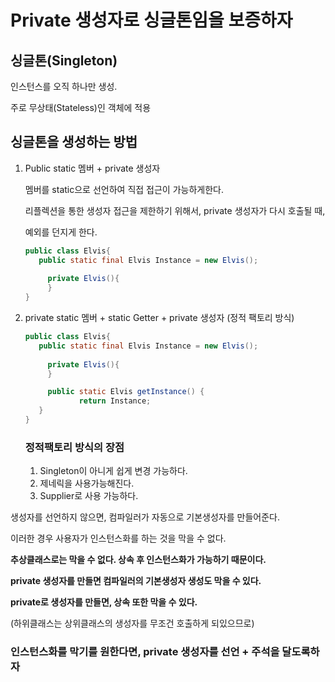# Private 생성자로 싱글톤임을 보증하자

## 싱글톤(Singleton)

인스턴스를 오직 하나만 생성.

주로 무상태(Stateless)인 객체에 적용

## 싱글톤을 생성하는 방법

1. Public static 멤버 + private 생성자

   멤버를 static으로 선언하여 직접 접근이 가능하게한다.

   리플렉션을 통한 생성자 접근을 제한하기 위해서, private 생성자가 다시 호출될 때,

   예외를 던지게 한다.

    ```java
    public class Elvis{
       public static final Elvis Instance = new Elvis();
    	
    	 private Elvis(){
    	 }
    }
    ```

2. private static 멤버 + static Getter + private 생성자 (정적 팩토리 방식)

    ```java
    public class Elvis{
       public static final Elvis Instance = new Elvis();
    	
    	 private Elvis(){
    	 }

    	 public static Elvis getInstance() {
    			return Instance;
       }
    }
    ```

   ### 정적팩토리 방식의 장점

    1. Singleton이 아니게 쉽게 변경 가능하다.
    2. 제네릭을 사용가능해진다.
    3. Supplier로 사용 가능하다.
   
생성자를 선언하지 않으면, 컴파일러가 자동으로 기본생성자를 만들어준다.

이러한 경우 사용자가 인스턴스화를 하는 것을 막을 수 없다.

**추상클래스로는 막을 수 없다. 상속 후 인스턴스화가 가능하기 때문이다.**

**private 생성자를 만들면 컴파일러의 기본생성자 생성도 막을 수 있다.**

**private로 생성자를 만들면, 상속 또한 막을 수 있다.**

(하위클래스는 상위클래스의 생성자를 무조건 호출하게 되있으므로)



### 인스턴스화를 막기를 원한다면, private 생성자를 선언 + 주석을 달도록하자